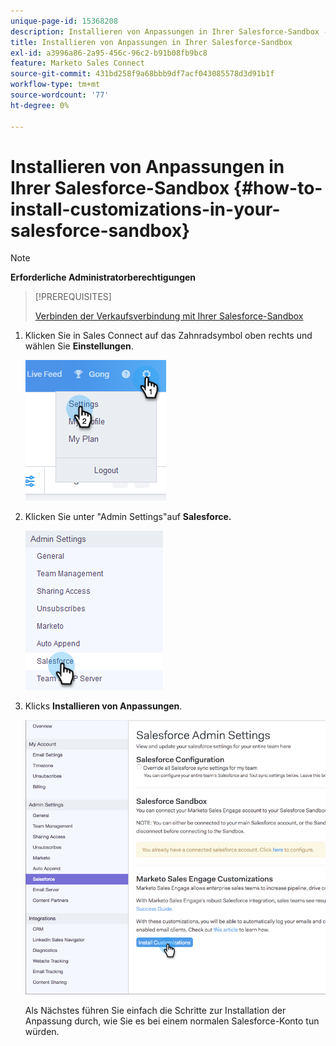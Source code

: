 ```yaml
---
unique-page-id: 15368208
description: Installieren von Anpassungen in Ihrer Salesforce-Sandbox - Marketo Docs - Produktdokumentation
title: Installieren von Anpassungen in Ihrer Salesforce-Sandbox
exl-id: a3996a86-2a95-456c-96c2-b91b08fb9bc8
feature: Marketo Sales Connect
source-git-commit: 431bd258f9a68bbb9df7acf043085578d3d91b1f
workflow-type: tm+mt
source-wordcount: '77'
ht-degree: 0%

---
```


# Installieren von Anpassungen in Ihrer Salesforce-Sandbox {#how-to-install-customizations-in-your-salesforce-sandbox}

>[!NOTE]
>
>**Erforderliche Administratorberechtigungen**

>[!PREREQUISITES]
>
>[Verbinden der Verkaufsverbindung mit Ihrer Salesforce-Sandbox](/help/marketo/product-docs/marketo-sales-connect/crm/salesforce-customization/how-to-connect-sales-connect-to-your-salesforce-sandbox.md)

1. Klicken Sie in Sales Connect auf das Zahnradsymbol oben rechts und wählen Sie **Einstellungen**.

   ![](assets/one-3.png)

1. Klicken Sie unter &quot;Admin Settings&quot;auf **Salesforce.**

   ![](assets/two-3.png)

1. Klicks **Installieren von Anpassungen**.

   ![](assets/three-3.png)

   Als Nächstes führen Sie einfach die Schritte zur Installation der Anpassung durch, wie Sie es bei einem normalen Salesforce-Konto tun würden.
